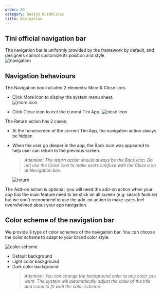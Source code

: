 ```yaml
---
order: 20
category: Design Guidelines
title: Navigation
---
```


## Tini official navigation bar

The navigation bar is uniformly provided by the framework by default, and designers cannot customize its position and style. <br />
<img className="img-basic" src="https://salt.tikicdn.com/ts/social/e0/09/8d/9b0cdc4c0aea07794f05f290ec9bfccf.png" alt="navigation" />

## Navigation behaviours

The Navigation box included 2 elements: More & Close icon.

- Click More icon to display the system menu sheet. <br />
  <img className="img-basic" src="https://salt.tikicdn.com/ts/social/02/55/21/6748800424e706db6c80b3cf03767cfd.png" alt="more icon"/>

- Click Close icon to exit the current Tini App.
  <img className="img-basic" src="https://salt.tikicdn.com/ts/social/ea/80/ec/53b8b14009c6e3b13bcfc742c78c083f.png" alt="close icon" /> <br />

The Return action has 2 cases:

- At the homescreen of the current Tini App, the navigation action always be hidden.
- When the user go deeper in the app, the Back icon was appeared to help user can return to the previous screen.

  > _Attention: The return action should always be the Back icon. Do not use the Close icon to make users confuse with the Close icon at Navigation box._

    <img className="img-basic" src="https://salt.tikicdn.com/ts/social/03/b3/e5/c7bdf880a5699915f0abd87f352834ca.png" alt="return" />

The Add-on action is optional, you will need the add-on action when your app has the main feature need to be stick on all screen (e.g: search feature) but we don't recommend to use the add-on action to make users feel overwhelmed about your app navigation.

## Color scheme of the navigation bar

We provide 3 type of color schemes of the navigation bar. You can choose the color scheme to adapt to your brand color style.

<img className="img-basic" src="https://salt.tikicdn.com/ts/social/bd/42/2d/edd48b8f3dd6972bc561a750d7826c3b.png" alt="color scheme" />

- Default background
- Light color background
- Dark color background
  > _Attention: You can change the background color to any color you want. The system will automatically adjust the color of the title and icons to fit with the color scheme._
